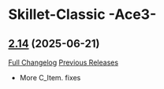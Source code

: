 # Skillet-Classic  -Ace3-

## [2.14](https://github.com/b-morgan/Skillet-Classic/tree/2.14) (2025-06-21)
[Full Changelog](https://github.com/b-morgan/Skillet-Classic/compare/2.13...2.14) [Previous Releases](https://github.com/b-morgan/Skillet-Classic/releases)

- More C\_Item. fixes  
